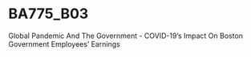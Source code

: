 # BA775_B03
Global Pandemic And The Government - COVID-19’s Impact On Boston Government Employees’ Earnings
